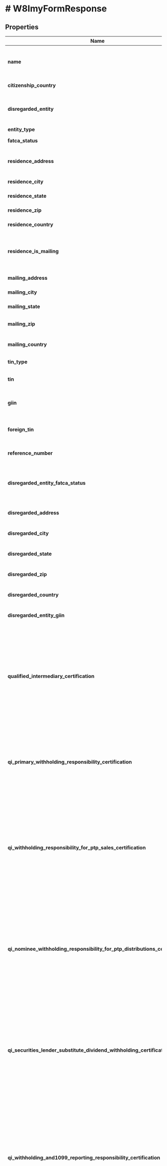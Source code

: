 # # W8ImyFormResponse

## Properties

Name | Type | Description | Notes
------------ | ------------- | ------------- | -------------
**name** | **string** | The name of the individual or entity associated with the form. | [optional]
**citizenship_country** | **string** | The country of citizenship. | [optional]
**disregarded_entity** | **string** | The name of the disregarded entity receiving the payment (if applicable). | [optional]
**entity_type** | **string** | The entity type. | [optional]
**fatca_status** | **string** | The FATCA status. | [optional]
**residence_address** | **string** | The residential address of the individual or entity. | [optional]
**residence_city** | **string** | The city of residence. | [optional]
**residence_state** | **string** | The state of residence. | [optional]
**residence_zip** | **string** | The ZIP code of the residence. | [optional]
**residence_country** | **string** | The country of residence. | [optional]
**residence_is_mailing** | **bool** | Indicates whether the residence address is also the mailing address. | [optional]
**mailing_address** | **string** | The mailing address. | [optional]
**mailing_city** | **string** | The city of the mailing address. | [optional]
**mailing_state** | **string** | The state of the mailing address. | [optional]
**mailing_zip** | **string** | The ZIP code of the mailing address. | [optional]
**mailing_country** | **string** | The country of the mailing address. | [optional]
**tin_type** | **string** | The type of TIN provided. | [optional]
**tin** | **string** | The taxpayer identification number (TIN). | [optional]
**giin** | **string** | The global intermediary identification number (GIIN). | [optional]
**foreign_tin** | **string** | The foreign taxpayer identification number (TIN). | [optional]
**reference_number** | **string** | A reference number for the form. | [optional]
**disregarded_entity_fatca_status** | **string** | The FATCA status of disregarded entity or branch receiving payment. | [optional]
**disregarded_address** | **string** | The address for disregarded entities. | [optional]
**disregarded_city** | **string** | The city for disregarded entities. | [optional]
**disregarded_state** | **string** | The state for disregarded entities. | [optional]
**disregarded_zip** | **string** | The ZIP code for disregarded entities. | [optional]
**disregarded_country** | **string** | The country for disregarded entities. | [optional]
**disregarded_entity_giin** | **string** | The GIIN for disregarded entities. | [optional]
**qualified_intermediary_certification** | **bool** | Certifies that the entity is a Qualified Intermediary (QI) acting in accordance with its QI Agreement,  providing required withholding statements and documentation for relevant tax withholding purposes. | [optional]
**qi_primary_withholding_responsibility_certification** | **bool** | Certifies that the Qualified Intermediary assumes primary withholding responsibility  under chapters 3 and 4 for the specified accounts. | [optional]
**qi_withholding_responsibility_for_ptp_sales_certification** | **bool** | Certifies that the Qualified Intermediary assumes primary withholding and reporting responsibility under section 1446(f)  for amounts realized from sales of interests in publicly traded partnerships. | [optional]
**qi_nominee_withholding_responsibility_for_ptp_distributions_certification** | **bool** | Certifies that the Qualified Intermediary assumes primary withholding responsibility as a nominee  under Regulations section 1.1446-4(b)(3) for publicly traded partnership distributions. | [optional]
**qi_securities_lender_substitute_dividend_withholding_certification** | **bool** | Certifies that the Qualified Intermediary is acting as a qualified securities lender and assumes primary withholding  and reporting responsibilities for U.S. source substitute dividend payments. | [optional]
**qi_withholding_and1099_reporting_responsibility_certification** | **bool** | Certifies that the Qualified Intermediary assumes primary withholding under chapters 3 and 4, and primary Form 1099 reporting  and backup withholding responsibility for U.S. source interest and substitute interest payments. | [optional]
**qi_form1099_or_fatca_reporting_responsibility_certification** | **bool** | Certifies that the Qualified Intermediary assumes Form 1099 reporting and backup withholding responsibility,  or FATCA reporting responsibility as a participating or registered deemed-compliant FFI,  for accounts held by specified U.S. persons. | [optional]
**qi_opt_out_of_form1099_reporting_certification** | **bool** | Certifies that the Qualified Intermediary does not assume primary Form 1099 reporting  and backup withholding responsibility for the accounts associated with this form. | [optional]
**qi_withholding_rate_pool_certification** | **bool** | Certifies that the Qualified Intermediary meets the requirements for allocating payments  to a chapter 4 withholding rate pool of U.S. payees under Regulations section 1.6049-4(c)(4)(iii). | [optional]
**qi_intermediary_or_flow_through_entity_documentation_certification** | **bool** | Certifies that the Qualified Intermediary has obtained or will obtain documentation confirming the status of any intermediary  or flow-through entity as a participating FFI, registered deemed-compliant FFI,  or QI for U.S. payees in a chapter 4 withholding rate pool. | [optional]
**qualified_derivatives_dealer_certification** | **bool** | Certifies that the Qualified Derivatives Dealer (QDD) is approved by the IRS and assumes primary withholding  and reporting responsibilities for payments related to potential section 871(m) transactions. | [optional]
**qdd_corporation** | **bool** | Indicates QDD classification is Corporation. | [optional]
**qdd_partnership** | **bool** | Indicates QDD classification is Partnership. | [optional]
**qdd_disregarded_entity** | **bool** | Indicates QDD classification is Disregarded Entity. | [optional]
**nonqualified_intermediary_certification** | **bool** | Certifies that the entity is not acting as a Qualified Intermediary  and is not acting for its own account for the accounts covered by this form. | [optional]
**nqi_withholding_statement_transmission_certification** | **bool** | Certifies that the nonqualified intermediary is submitting this form to transmit withholding certificates  and/or other required documentation along with a withholding statement. | [optional]
**nqi_withholding_rate_pool_compliance_certification** | **bool** | Certifies that the nonqualified intermediary meets the requirements of Regulations section 1.6049-4(c)(4)(iii)  for U.S. payees included in a withholding rate pool, excluding publicly traded partnership distributions. | [optional]
**nqi_qualified_securities_lender_certification** | **bool** | Certifies that the nonqualified intermediary is acting as a qualified securities lender (not as a QI)  and assumes primary withholding and reporting responsibilities for U.S. source substitute dividend payments. | [optional]
**nqi_alternative_withholding_statement_verification_certification** | **bool** | Certifies that the nonqualified intermediary has verified, or will verify,  all information on alternative withholding statements for consistency with account data to determine the correct withholding rate,  as required under sections 1441 or 1471. | [optional]
**territory_financial_institution_certification** | **bool** | Certifies that the entity is a financial institution (other than an investment entity) that is incorporated  or organized under the laws of a possession of the United States. | [optional]
**tfi_treated_as_us_person_certification** | **bool** | Certifies that the territory financial institution agrees to be treated as a U.S. person  for chapters 3 and 4 purposes concerning reportable amounts and withholdable payments. | [optional]
**tfi_withholding_statement_transmission_certification** | **bool** | Certifies that the territory financial institution is transmitting withholding certificates or other required documentation  and has provided or will provide a withholding statement for reportable or withholdable payments. | [optional]
**tfi_treated_as_us_person_for_ptp_sales_certification** | **bool** | Certifies that the territory financial institution agrees to be treated as a U.S. person  under Regulations section 1.1446(f)-4(a)(2)(i)(B) for amounts realized from sales of publicly traded partnership interests. | [optional]
**tfi_nominee_us_person_for_ptp_distributions_certification** | **bool** | Certifies that the territory financial institution agrees to be treated as a U.S. person  and as a nominee for purposes of publicly traded partnership distributions under the applicable regulations. | [optional]
**tfi_not_nominee_for_ptp_distributions_certification** | **bool** | Certifies that the territory financial institution is not acting as a nominee for publicly traded partnership distributions  and is providing withholding statements for those distributions. | [optional]
**us_branch_non_effectively_connected_income_certification** | **bool** | Certifies that the U.S. branch is receiving reportable or withholdable payments  that are not effectively connected income, PTP distributions, or proceeds from PTP sales. | [optional]
**us_branch_agreement_to_be_treated_as_us_person_certification** | **bool** | Certifies that the U.S. branch of a foreign bank or insurance company agrees to be treated as a U.S. person  for reportable amounts or withholdable payments under the applicable regulations. | [optional]
**us_branch_withholding_statement_and_compliance_certification** | **bool** | Certifies that the U.S. branch is transmitting required documentation  and withholding statements for reportable or withholdable payments and is applying the appropriate FATCA regulations. | [optional]
**us_branch_acting_as_us_person_for_ptp_sales_certification** | **bool** | Certifies that the U.S. branch is acting as a U.S. person  for purposes of amounts realized from sales of publicly traded partnership interests under the applicable regulations. | [optional]
**us_branch_nominee_for_ptp_distributions_certification** | **bool** | Certifies that the U.S. branch is treated as a U.S. person  and as a nominee for publicly traded partnership distributions under the applicable regulations. | [optional]
**us_branch_not_nominee_for_ptp_distributions_certification** | **bool** | Certifies that the U.S. branch is not acting as a nominee for publicly traded partnership distributions  and is providing the required withholding statements. | [optional]
**withholding_foreign_partnership_or_trust_certification** | **bool** | Certifies that the entity is a withholding foreign partnership (WP) or a withholding foreign trust (WT)  that is compliant with the terms of its WP or WT agreement. | [optional]
**nonwithholding_foreign_entity_withholding_statement_certification** | **bool** | Certifies that the entity is a nonwithholding foreign partnership or trust,  providing the form for non-effectively connected payments and transmitting required withholding documentation for chapters 3 and 4. | [optional]
**foreign_entity_partner_in_lower_tier_partnership_certification** | **bool** | Certifies that the entity is a foreign partnership or grantor trust acting as a partner in a lower-tier partnership  and is submitting the form for purposes of section 1446(a). | [optional]
**foreign_partnership_amount_realized_section1446_f_certification** | **bool** | Certifies that the entity is a foreign partnership receiving an amount realized  from the transfer of a partnership interest for purposes of section 1446(f). | [optional]
**foreign_partnership_modified_amount_realized_certification** | **bool** | Certifies that the foreign partnership is providing a withholding statement for a modified amount realized  from the transfer of a partnership interest, when applicable. | [optional]
**foreign_grantor_trust_amount_realized_allocation_certification** | **bool** | Certifies that the foreign grantor trust is submitting the form on behalf of each grantor or owner  and providing a withholding statement to allocate the amount realized in accordance with the regulations. | [optional]
**alternative_withholding_statement_reliance_certification** | **bool** | Certifies that the entity may rely on the information in all associated withholding certificates  under the applicable standards of knowledge in sections 1441 or 1471 when providing an alternative withholding statement. | [optional]
**np_ffi_with_exempt_beneficial_owners_certification** | **bool** | Certifies that the nonparticipating FFI is transmitting withholding documentation  and providing a statement allocating payment portions to exempt beneficial owners. | [optional]
**ffi_sponsoring_entity** | **string** | The name of the entity that sponsors the foreign financial institution (FFI). | [optional]
**investment_entity_certification** | **bool** | Certifies that the entity is an investment entity, not a QI, WP, or WT, and has an agreement with a sponsoring entity. | [optional]
**controlled_foreign_corporation_certification** | **bool** | Certifies that the entity is a controlled foreign corporation sponsored by a U.S. financial institution, not a QI, WP, or WT,  and shares a common electronic account system for full transparency. | [optional]
**owner_documented_ffi_certification** | **bool** | Certifies that the FFI meets all requirements to qualify as an owner-documented FFI, including restrictions on activities,  ownership, and account relationships. | [optional]
**owner_documented_ffi_reporting_statement_certification** | **bool** | Certifies that the FFI will provide a complete owner reporting statement  and required documentation for each relevant owner or debt holder. | [optional]
**owner_documented_ffi_auditor_letter_certification** | **bool** | Certifies that the FFI has provided or will provide an auditor’s letter and required owner documentation,  including a reporting statement and Form W-9s, to meet owner-documented FFI requirements under the regulations. | [optional]
**compliant_nonregistering_local_bank_certification** | **bool** | Certifies that the FFI operates solely as a limited bank or credit union within its country, meets asset thresholds,  and has no foreign operations or affiliations outside its country of organization. | [optional]
**compliant_ffi_low_value_accounts_certification** | **bool** | Certifies that the FFI is not primarily engaged in investment activities, maintains only low-value accounts,  and has limited total assets within its group. | [optional]
**sponsored_closely_held_entity_sponsoring_entity** | **string** | The name of sponsoring entity for a certified deemed-compliant, closely held investment vehicle. | [optional]
**sponsored_closely_held_investment_vehicle_certification** | **bool** | Certifies that the entity is a sponsored investment entity with 20 or fewer individual owners,  and that all compliance obligations are fulfilled by the sponsoring entity. | [optional]
**compliant_limited_life_debt_entity_certification** | **bool** | Certifies that the entity qualifies as a limited life debt investment entity based on its formation date, issuance terms,  and compliance with regulatory requirements. | [optional]
**investment_entity_no_financial_accounts_certification** | **bool** | Certifies that the entity is a financial institution solely because it is an investment entity under regulations  and the entity does not maintain financial accounts. | [optional]
**restricted_distributor_certification** | **bool** | Certifies that the entity qualifies as a restricted distributor based on its operations, customer base, regulatory compliance,  and financial and geographic limitations. | [optional]
**restricted_distributor_agreement_certification** | **bool** | Certifies that the entity is, and has been, bound by distribution agreements prohibiting sales of fund interests to  specified U.S. persons and certain non-U.S. entities. | [optional]
**restricted_distributor_preexisting_sales_compliance_certification** | **bool** | Certifies that the entity complies with distribution restrictions for U.S.-linked investors  and has addressed any preexisting sales in accordance with FATCA regulations. | [optional]
**foreign_central_bank_of_issue_certification** | **bool** | Certifies that the entity is treated as the beneficial owner of the payment solely  for purposes of chapter 4 under Regulations section 1.1471-6(d)(4). | [optional]
**nonreporting_iga_ffi_certification** | **bool** | Certifies that the entity meets the requirements to be considered a nonreporting financial institution to an applicable IGA. | [optional]
**iga_country** | **string** | The country for the applicable IGA with the United States. | [optional]
**iga_model** | **string** | The applicable IGA model. | [optional]
**iga_legal_status_treatment** | **string** | Specifies how the applicable IGA is treated under the IGA provisions or Treasury regulations. | [optional]
**iga_ffi_trustee_or_sponsor** | **string** | The trustee or sponsor name for the nonreporting IGA FFI. | [optional]
**iga_ffi_trustee_is_foreign** | **bool** | Indicates whether the trustee for the nonreporting IGA FFI is foreign. | [optional]
**treaty_qualified_pension_fund_certification** | **bool** | Certifies that the entity is a pension or retirement fund established in a treaty country  and is entitled to treaty benefits on U.S. source income. | [optional]
**qualified_retirement_fund_certification** | **bool** | Certifies that the entity is a government-regulated retirement fund meeting specific requirements for contributions, tax exemption,  beneficiary limits, and distribution restrictions. | [optional]
**narrow_participation_retirement_fund_certification** | **bool** | Certifies that the entity is a government-regulated retirement fund with fewer than 50 participants, limited foreign ownership,  and employer sponsorship that is not from investment entities or passive NFFEs. | [optional]
**section401_a_equivalent_pension_plan_certification** | **bool** | Certifies that the entity is formed under a pension plan meeting section 401(a) requirements, except for being U.S.-trust funded. | [optional]
**investment_entity_for_retirement_funds_certification** | **bool** | Certifies that the entity is established solely to earn income for the benefit of qualifying retirement funds  or accounts under applicable FATCA regulations or IGAs. | [optional]
**exempt_beneficial_owner_sponsored_retirement_fund_certification** | **bool** | Certifies that the entity is established and sponsored by a qualifying exempt beneficial owner to provide retirement, disability,  or death benefits to individuals based on services performed for the sponsor. | [optional]
**excepted_nonfinancial_group_entity_certification** | **bool** | Certifies that the entity is a holding company, treasury center, or captive finance company operating within a nonfinancial group  and not functioning as an investment or financial institution. | [optional]
**excepted_nonfinancial_start_up_certification** | **bool** | Certifies that the entity is a recently formed startup NFFE investing in a non-financial business  and is not operating as or presenting itself as an investment fund. | [optional]
**startup_formation_or_resolution_date** | **\DateTime** | The date the start-up company was formed on (or, in case of new line of business, the date of board resolution approving the  new line of business). | [optional]
**excepted_nonfinancial_entity_in_liquidation_or_bankruptcy_certification** | **bool** | Certifies that the entity is in liquidation, reorganization, or bankruptcy and intends to operate as a nonfinancial entity,  with supporting documentation available if the process exceeds three years. | [optional]
**nonfinancial_entity_filing_date** | **\DateTime** | The filed date for a plan of reorganization, liquidation or bankruptcy. | [optional]
**publicly_traded_nffe_certification** | **bool** | Certifies that the entity is a foreign corporation that is not a financial institution  and whose stock is regularly traded on an established securities market. | [optional]
**publicly_traded_nffe_securities_market** | **string** | The name of the securities market where the corporation&#39;s stock is regularly traded. | [optional]
**nffe_affiliate_of_publicly_traded_entity_certification** | **bool** | Certifies that the entity is a foreign corporation that is not a financial institution  and is affiliated with a publicly traded entity within the same expanded affiliated group. | [optional]
**publicly_traded_entity** | **string** | The name of the affiliated entity whose stock is regularly traded on an established securities market. | [optional]
**nffe_affiliate_of_publicly_traded_entity_securities_market** | **string** | The name of the established securities market where the affiliated entity&#39;s stock is traded. | [optional]
**excepted_territory_nffe_certification** | **bool** | Certifies that the entity is organized in a U.S. possession, is not engaged in financial activities,  and is entirely owned by bona fide residents of that possession. | [optional]
**active_nffe_certification** | **bool** | Certifies that the entity is a foreign non-financial institution with less than 50% passive income  and less than 50% of its assets producing or held to produce passive income. | [optional]
**passive_nffe_certification** | **bool** | Certifies that the entity is a foreign non-financial entity that does not qualify for any other NFFE category  and is not a financial institution. | [optional]
**sponsored_direct_reporting_nffe_certification** | **bool** | Certifies that the entity is a sponsored direct reporting NFFE. | [optional]
**direct_reporting_nffe_sponsoring_entity** | **string** | The name of the entity that sponsors the direct reporting NFFE. | [optional]
**signer_name** | **string** | The name of the signer. | [optional]

[[Back to Model list]](../../../README.md#models) [[Back to API list]](../../../README.md#endpoints) [[Back to README]](../../../README.md)
